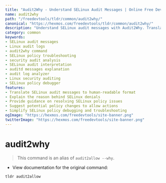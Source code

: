 ```yaml
---
title: "Audit2Why - Understand SELinux Audit Messages | Online Free DevTools by Hexmos"
name: audit2why
path: "/freedevtools/tldr/common/audit2why/"
canonical: "https://hexmos.com/freedevtools/tldr/common/audit2why/"
description: "Understand SELinux audit messages with Audit2Why. Translate cryptic audit logs into human-readable explanations and troubleshoot security policies. Free online tool, no registration required."
category: common
keywords:
- SELinux audit messages
- Linux audit logs
- audit2why command
- SELinux policy troubleshooting
- security audit analysis
- SELinux audit interpretation
- auditd messages explanation
- audit log analyzer
- Linux security auditing
- SELinux policy debugger
features:
- Translate SELinux audit messages to human-readable format
- Explain the reason behind SELinux denials
- Provide guidance on resolving SELinux policy issues
- Suggest potential policy changes to allow actions
- Simplify SELinux policy debugging and troubleshooting
ogImage: "https://hexmos.com/freedevtools/site-banner.png"
twitterImage: "https://hexmos.com/freedevtools/site-banner.png"
---
```


# audit2why

> This command is an alias of `audit2allow --why`.

- View documentation for the original command:

`tldr audit2allow`
